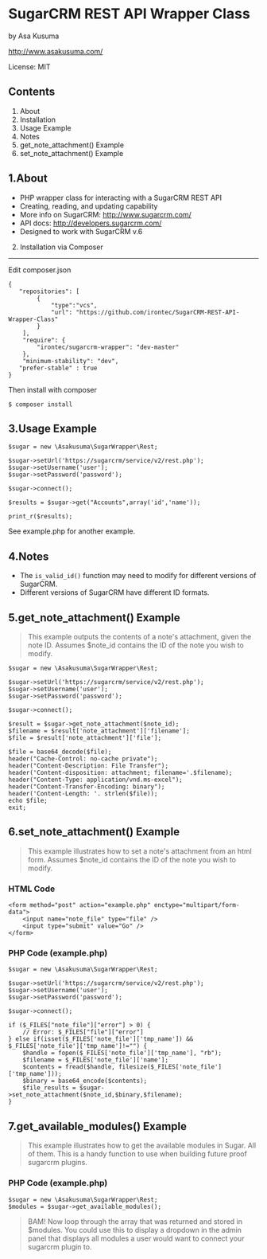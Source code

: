 SugarCRM REST API Wrapper Class
===============================
by Asa Kusuma

http://www.asakusuma.com/

License: MIT


Contents
--------
1. About
2. Installation
3. Usage Example
4. Notes
5. get_note_attachment() Example
6. set_note_attachment() Example


1.About
-------
- PHP wrapper class for interacting with a SugarCRM REST API
- Creating, reading, and updating capability
- More info on SugarCRM: http://www.sugarcrm.com/
- API docs: http://developers.sugarcrm.com/
- Designed to work with SugarCRM v.6

2. Installation via Composer
----------------------------
Edit composer.json

	{
	   "repositories": [
            {
                "type":"vcs",
                "url": "https://github.com/irontec/SugarCRM-REST-API-Wrapper-Class"
            }
        ],
		"require": {
			"irontec/sugarcrm-wrapper": "dev-master"
		},
		"minimum-stability": "dev",
       "prefer-stable" : true
	}

Then install with composer

	$ composer install

3.Usage Example
---------------
	$sugar = new \Asakusuma\SugarWrapper\Rest;

	$sugar->setUrl('https://sugarcrm/service/v2/rest.php');
	$sugar->setUsername('user');
	$sugar->setPassword('password');

	$sugar->connect();

	$results = $sugar->get("Accounts",array('id','name'));

	print_r($results);

See example.php for another example.


4.Notes
-------
- The `is_valid_id()` function may need to modify for different versions
of SugarCRM.
- Different versions of SugarCRM have different ID formats.


5.get_note_attachment() Example
-------------------------------
>This example outputs the contents of a note's attachment, given the
>note ID. Assumes $note_id contains the ID of the note you wish to modify.

	$sugar = new \Asakusuma\SugarWrapper\Rest;

	$sugar->setUrl('https://sugarcrm/service/v2/rest.php');
	$sugar->setUsername('user');
	$sugar->setPassword('password');

	$sugar->connect();

	$result = $sugar->get_note_attachment($note_id);
	$filename = $result['note_attachment']['filename'];
	$file = $result['note_attachment']['file'];

	$file = base64_decode($file);
	header("Cache-Control: no-cache private");
	header("Content-Description: File Transfer");
	header('Content-disposition: attachment; filename='.$filename);
	header("Content-Type: application/vnd.ms-excel");
	header("Content-Transfer-Encoding: binary");
	header('Content-Length: '. strlen($file));
	echo $file;
	exit;


6.set_note_attachment() Example
-------------------------------
>This example illustrates how to set a note's attachment from an html form.
>Assumes $note_id contains the ID of the note you wish to modify.

### HTML Code
	<form method="post" action="example.php" enctype="multipart/form-data">
    	<input name="note_file" type="file" />
  		<input type="submit" value="Go" />
	</form>

### PHP Code (example.php)
	$sugar = new \Asakusuma\SugarWrapper\Rest;

	$sugar->setUrl('https://sugarcrm/service/v2/rest.php');
	$sugar->setUsername('user');
	$sugar->setPassword('password');

	$sugar->connect();

	if ($_FILES["note_file"]["error"] > 0) {
    	// Error: $_FILES["file"]["error"]
	} else if(isset($_FILES['note_file']['tmp_name']) && $_FILES['note_file']['tmp_name']!="") {
		$handle = fopen($_FILES['note_file']['tmp_name'], "rb");
		$filename = $_FILES['note_file']['name'];
		$contents = fread($handle, filesize($_FILES['note_file']['tmp_name']));
		$binary = base64_encode($contents);
		$file_results = $sugar->set_note_attachment($note_id,$binary,$filename);
	}

7.get_available_modules() Example
-------------------------------
>This example illustrates how to get the available modules in Sugar.  All of them.
>This is a handy function to use when building future proof sugarcrm plugins.
>

### PHP Code (example.php)
	$sugar = new \Asakusuma\SugarWrapper\Rest;
	$modules = $sugar->get_available_modules();
>BAM! Now loop through the array that was returned and stored in $modules.  You could use this
>to display a dropdown in the admin panel that displays all modules a user would want to connect your
>sugarcrm plugin to.
